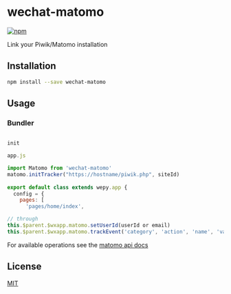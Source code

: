 
# wechat-matomo

[![npm](https://img.shields.io/npm/v/wechat-matomo.svg)](https://www.npmjs.com/package/wechat-matomo) 

Link your Piwik/Matomo installation

## Installation

```bash
npm install --save wechat-matomo
```

## Usage

### Bundler  

```js 

init

app.js

import Matomo from 'wechat-matomo'
matomo.initTracker("https://hostname/piwik.php", siteId)
   
export default class extends wepy.app {
  config = {
    pages: [
      'pages/home/index',

// through
this.$parent.$wxapp.matomo.setUserId(userId or email)
this.$parent.$wxapp.matomo.trackEvent('category', 'action', 'name', 'value')

```

For available operations see the [matomo api docs](https://developer.matomo.org/api-reference/tracking-javascript)
 
## License

[MIT](http://opensource.org/licenses/MIT)
